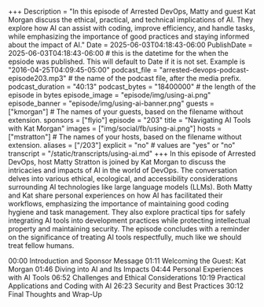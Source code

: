 +++
Description = "In this episode of Arrested DevOps, Matty and guest Kat Morgan discuss the ethical, practical, and technical implications of AI. They explore how AI can assist with coding, improve efficiency, and handle tasks, while emphasizing the importance of good practices and staying informed about the impact of AI."
Date = 2025-06-03T04:18:43-06:00
PublishDate = 2025-06-03T04:18:43-06:00 # this is the datetime for the when the epsiode was published. This will default to Date if it is not set. Example is "2016-04-25T04:09:45-05:00"
podcast_file = "arrested-devops-podcast-episode203.mp3" # the name of the podcast file, after the media prefix.
podcast_duration = "40:13"
podcast_bytes = "18400000" # the length of the episode in bytes
episode_image = "episode/img/using-ai.png"
episode_banner = "episode/img/using-ai-banner.png"
guests = ["kmorgan"] # The names of your guests, based on the filename without extension.
sponsors = ["flyio"]
episode = "203"
title = "Navigating AI Tools with Kat Morgan"
images = ["img/social/fb/using-ai.png"]
hosts = ["mstratton"] # The names of your hosts, based on the filename without extension.
aliases = ["/203"]
explicit = "no" # values are "yes" or "no"
transcript = "/static/transcripts/using-ai.md"
+++
In this episode of Arrested DevOps, host Matty Stratton is joined by Kat Morgan to discuss the intricacies and impacts of AI in the world of DevOps. The conversation delves into various ethical, ecological, and accessibility considerations surrounding AI technologies like large language models (LLMs). Both Matty and Kat share personal experiences on how AI has facilitated their workflows, emphasizing the importance of maintaining good coding hygiene and task management. They also explore practical tips for safely integrating AI tools into development practices while protecting intellectual property and maintaining security. The episode concludes with a reminder on the significance of treating AI tools respectfully, much like we should treat fellow humans.

00:00 Introduction and Sponsor Message
01:11 Welcoming the Guest: Kat Morgan
01:46 Diving into AI and Its Impacts
04:44 Personal Experiences with AI Tools
06:52 Challenges and Ethical Considerations
10:19 Practical Applications and Coding with AI
26:23 Security and Best Practices
30:12 Final Thoughts and Wrap-Up
